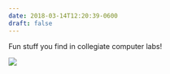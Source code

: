 ```yaml
---
date: 2018-03-14T12:20:39-0600
draft: false
---
```


Fun stuff you find in collegiate computer labs!

![](/images/2018/a80914903f.jpg)

